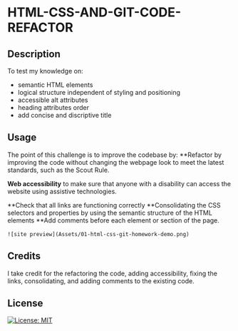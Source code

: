# HTML-CSS-AND-GIT-CODE-REFACTOR

## Description

To test my knowledge on:
 
- semantic HTML elements
- logical structure independent of styling and positioning
- accessible alt attributes
- heading attributes order
- add concise and discriptive title


## Usage

The point of this challenge is to improve the codebase by:
 **Refactor by improving the code without changing the webpage look to meet the latest standards, such as the Scout Rule.  

 **Web accessibility** to make sure that anyone with a disability can access the website using assistive technologies.

 **Check that all links are functioning correctly
 **Consolidating the CSS selectors and properties by using the semantic structure of the HTML elements
 **Add comments before each element or section of the page.


    ![site preview](Assets/01-html-css-git-homework-demo.png)

## Credits

I take credit for the refactoring the code, adding accessibility, fixing the links, consolidating, and adding comments to the existing code.

## License

  [![License: MIT](https://img.shields.io/badge/License-MIT-yellow.svg)](https://opensource.org/licenses/MIT)

